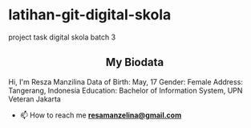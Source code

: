 # latihan-git-digital-skola
project task digital skola batch 3

<h2 align="center">My Biodata</h2>

Hi, I'm Resza Manzilina
Data of Birth: May, 17
Gender: Female
Address: Tangerang, Indonesia
Education: Bachelor of Information System, UPN Veteran Jakarta
    
- 📫 How to reach me **resamanzelina@gmail.com**
